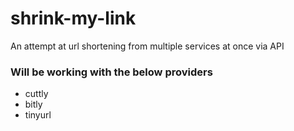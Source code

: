 # shrink-my-link
An attempt at url shortening from multiple services at once via API

### Will be working with the below providers

- cuttly
- bitly
- tinyurl
